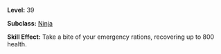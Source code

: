 <!-- TITLE: Skill: Hijo Shoku -->

**Level:** 39

**Subclass:** [Ninja](ninja)

**Skill Effect:**  Take a bite of your emergency rations, recovering up to 800 health.